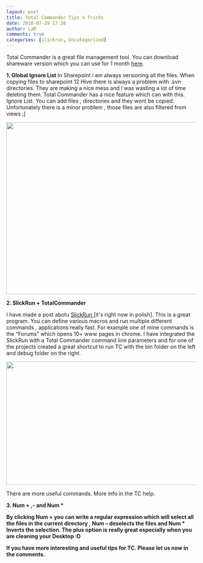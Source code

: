 ```yaml
---
layout: post
title: Total Commander Tips n Tricks
date: 2010-07-29 17:28
author: LaM
comments: true
categories: [slickrun, Uncategorized]
---
```

Total Commander is a great file management tool. You can download shareware version which you can use for 1 month <a href="http://www.ghisler.com/">here</a>. 

<strong>1. Global Ignore List </strong>
In Sharepoint i am always versioning all the files. When copying files to sharepoint 12 Hive there is always a problem with .svn directories. They are making a nice mess and I was wasting a lot of time deleting them. Total Commander has a nice feature which can with this. Ignore List. You can add files , directories  and they wont be copied. Unfortunately there is a minor problem , those files are also filtered from views ;[


<a href="http://lammichalfranc.files.wordpress.com/2010/07/ignore-list.png"><img src="http://lammichalfranc.files.wordpress.com/2010/07/ignore-list.png" alt="" title="ignore list" width="564" height="456" class="aligncenter size-full wp-image-466" /></a>


<strong>2. SlickRun + TotalCommander</strong>

I have made a post abotu  <a href="http://lammichalfranc.wordpress.com/2009/11/23/slickrun/"> SlickRun </a> [it's right now in polish]. This is a great program. You can define various macros and run multiple different commands , applications really fast. For example one of mine commands is the “Forums” which opens 10+ www pages in chrome. I have integrated the SlickRun with a Total Commander command line parameters and for one of the projects created a great shortcut to run TC with the bin folder on the left and debug folder on the right.

<a href="http://lammichalfranc.files.wordpress.com/2010/07/totalcommander.png"><img src="http://lammichalfranc.files.wordpress.com/2010/07/totalcommander.png" alt="" title="TotalCommander" width="583" height="327" class="aligncenter size-full wp-image-467" /></a>



There are more useful commands. More info in the TC help.

<strong>3. Num + ,- and  Num *<strong>

By clicking Num +  you can write a regular expression which will select all the files in the current directory , Num – deselects the files and Num * Inverts the selection. The plus option is really great especially when you are cleaning your Desktop :D

If you have more interesting and useful tips for TC. Please let us now in the comments.
